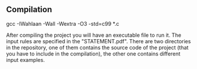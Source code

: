 ## Compilation
gcc -IWahlaan -Wall -Wextra -O3 -std=c99 *.c

After compiling the project you will have an executable file to run it.
The input rules are specified in the "STATEMENT.pdf". There are two
directories in the repository, one of them contains the source code of the project (that
you have to include in the compilation), the other one contains different
input examples. 
